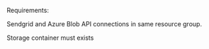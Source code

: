 Requirements:

Sendgrid and Azure Blob API connections in same resource group.

Storage container must exists
